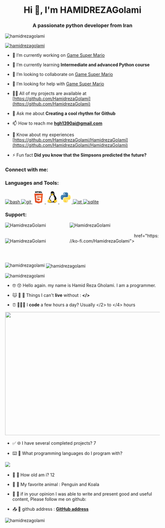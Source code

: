 <h1 align="center">Hi 👋, I'm HAMIDREZAGolami</h1>

<h3 align="center">A passionate python developer from Iran</h3>

<p align="left"> <img src="https://komarev.com/ghpvc/?username=hamidrezagolami&label=Profile%20views&color=0e75b6&style=flat" alt="hamidrezagolami" /> </p>

<p align="left"> <a href="https://github.com/ryo-ma/github-profile-trophy"><img src="https://github-profile-trophy.vercel.app/?username=hamidrezagolami" alt="hamidrezagolami" /></a> </p>

- 🔭 I’m currently working on [Game Super Mario](https://github.com/HamidrezaGolami/Game_Super_Mario)

- 🌱 I’m currently learning **Intermediate and advanced Python course**

- 👯 I’m looking to collaborate on [Game Super Mario](https://github.com/HamidrezaGolami/Game_Super_Mario)

- 🤝 I’m looking for help with [Game Super Mario](https://github.com/HamidrezaGolami/Game_Super_Mario)

- 👨‍💻 All of my projects are available at [https://github.com/HamidrezaGolami](https://github.com/HamidrezaGolami)

- 💬 Ask me about **Creating a cool rhythm for Github**

- 📫 How to reach me **hgh1390ai@gmail.com**

- 📄 Know about my experiences [https://github.com/HamidrezaGolami/HamidrezaGolami](https://github.com/HamidrezaGolami/HamidrezaGolami)

- ⚡ Fun fact **Did you know that the Simpsons predicted the future?**

<h3 align="left">Connect with me:</h3>
<p align="left">
</p>

<h3 align="left">Languages and Tools:</h3>
<p align="left"> <a href="https://www.gnu.org/software/bash/" target="_blank" rel="noreferrer"> <img src="https://www.vectorlogo.zone/logos/gnu_bash/gnu_bash-icon.svg" alt="bash" width="40" height="40"/> </a> <a href="https://git-scm.com/" target="_blank" rel="noreferrer"> <img src="https://www.vectorlogo.zone/logos/git-scm/git-scm-icon.svg" alt="git" width="40" height="40"/> </a> <a href="https://www.w3.org/html/" target="_blank" rel="noreferrer"> <img src="https://raw.githubusercontent.com/devicons/devicon/master/icons/html5/html5-original-wordmark.svg" alt="html5" width="40" height="40"/> </a> <a href="https://www.linux.org/" target="_blank" rel="noreferrer"> <img src="https://raw.githubusercontent.com/devicons/devicon/master/icons/linux/linux-original.svg" alt="linux" width="40" height="40"/> </a> <a href="https://www.python.org" target="_blank" rel="noreferrer"> <img src="https://raw.githubusercontent.com/devicons/devicon/master/icons/python/python-original.svg" alt="python" width="40" height="40"/> </a> <a href="https://www.qt.io/" target="_blank" rel="noreferrer"> <img src="https://upload.wikimedia.org/wikipedia/commons/0/0b/Qt_logo_2016.svg" alt="qt" width="40" height="40"/> </a> <a href="https://www.sqlite.org/" target="_blank" rel="noreferrer"> <img src="https://www.vectorlogo.zone/logos/sqlite/sqlite-icon.svg" alt="sqlite" width="40" height="40"/> </a> </p>

<h3 align="left">Support:</h3>
<p><a href="https://www.buymeacoffee.com/HamidrezaGolami"> <img align="left" src="https://cdn.buymeacoffee.com/buttons/v2/default-yellow.png" height="50" width="210" alt="HamidrezaGolami" /></a><a href="https://ko-fi.com/HamidrezaGolami"> <img align="left" src="https://cdn.ko-fi.com/cdn/kofi3.png?v=3" height="50" width="210" alt="HamidrezaGolami" /></a></p><br><br>
href="https://ko-fi.com/HamidrezaGolami"> <img align="left" src="https://cdn.ko-fi.com/cdn/kofi3.png?v=3" height="50" width="210" alt="HamidrezaGolami" /></a></p><br><br>


<p><img align="left" src="https://github-readme-stats.vercel.app/api/top-langs?username=hamidrezagolami&show_icons=true&locale=en&layout=compact" alt="hamidrezagolami" /></p>
<p>&nbsp;<img align="center" src="https://github-readme-stats.vercel.app/api?username=hamidrezagolami&show_icons=true&locale=en" alt="hamidrezagolami" /></p>

<p><img align="center" src="https://github-readme-streak-stats.herokuapp.com/?user=hamidrezagolami&" alt="hamidrezagolami" /></p>



 


-  🤓 😚 Hello again. my name is Hamid Reza Gholami. I am a programmer.
  
-  😽 👻 💓 Things I can't **live** without : **</>**
  
-  ⏰ 🧑🏼‍💻  I **code** a few hours a day? Usually </2> to </4> hours
<p align=left> <img width="600" height="400" src="https://camo.githubusercontent.com/c1dcb74cc1c1835b1d716f5051499a2814c683c806b15f04b0eba492863703e9/68747470733a2f2f63646e2e6472696262626c652e636f6d2f75736572732f3733303730332f73637265656e73686f74732f363538313234332f6176656e746f2e676966">

- ✅ 🌐 I have several completed projects? 7

- ⌨️ 🪪 What programming languages do I program with? 

<p align=left> <img width="70" src="https://upload.wikimedia.org/wikipedia/commons/thumb/0/0a/Python.svg/640px-Python.svg.png">  
  
- 💫 🌈 How old am i? 12

- 🐧 🐷 My favorite animal : Penguin and Koala

- 🫶 💌 if in your opinion I was able to write and present good and useful content, Please follow me on github:

- 📤 📜 github address : <a href="https://github.com/HamidrezaGolami">**GitHub address**</a>


  

<p><img align="left" src="https://github-readme-stats.vercel.app/api/top-langs?username=hamidrezagolami&show_icons=true&locale=en&layout=compact" alt="hamidrezagolami" /></p>

  
